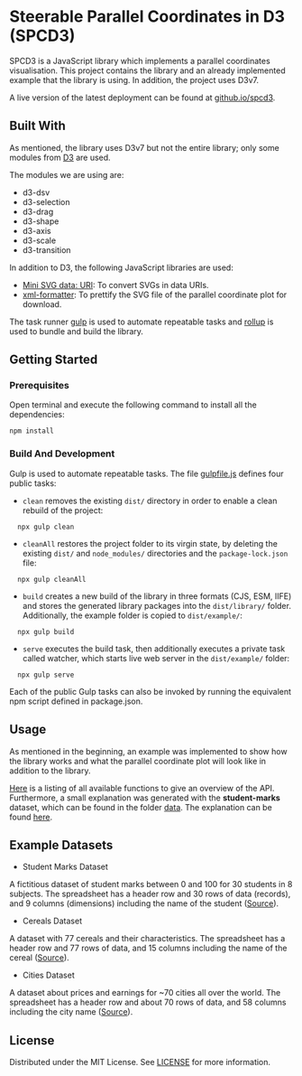 # Steerable Parallel Coordinates in D3 (SPCD3)

SPCD3 is a JavaScript library which implements a parallel coordinates visualisation.
This project contains the library and an already implemented example
that the library is using. In addition, the project uses D3v7.

A live version of the latest deployment can be found at
[github.io/spcd3](https://tugraz-isds.github.io/spcd3/).

## Built With

As mentioned, the library uses D3v7 but not the entire library; only some modules from [D3](https://d3js.org/) are used.

The modules we are using are:
 - d3-dsv
 - d3-selection
 - d3-drag
 - d3-shape
 - d3-axis
 - d3-scale
 - d3-transition

 In addition to D3, the following JavaScript libraries are used:
 - [Mini SVG data: URI](https://github.com/tigt/mini-svg-data-uri#readme): To convert SVGs in data URIs.
 - [xml-formatter](https://github.com/chrisbottin/xml-formatter#readme): To prettify the SVG file of the parallel coordinate plot for download.

The task runner [gulp](https://gulpjs.com/) is used to automate repeatable tasks and [rollup](https://rollupjs.org/) is used to bundle and build the library.


## Getting Started

### Prerequisites

Open terminal and execute the following command to install all the dependencies:


``` 
npm install 
```

### Build And Development

Gulp is used to automate repeatable tasks. The file [gulpfile.js](gulpfile.js)
defines four public tasks:

- `clean` removes the existing `dist/` directory in
  order to enable a clean rebuild of the project:
```
  npx gulp clean
```

- `cleanAll` restores the project folder to its virgin state,
  by deleting the existing `dist/` and `node_modules/` directories
  and the `package-lock.json` file:
```
  npx gulp cleanAll
```

- `build` creates a new build of the library in three formats (CJS, ESM, IIFE)
  and stores the generated library packages into the `dist/library/` folder.
  Additionally, the example folder is copied to `dist/example/`:
```
  npx gulp build
```

- `serve` executes the build task, then additionally executes a private task
  called watcher, which starts live web server in the `dist/example/` folder:
```
  npx gulp serve
```

Each of the public Gulp tasks can also be invoked by running the
equivalent npm script defined in package.json.




## Usage

As mentioned in the beginning, an example was implemented to show how the library works and what the parallel coordinate plot will look like in addition to the library.

[Here](./API.md) is a listing of all available functions to give an overview of the API. Furthermore, a small explanation was generated with the **student-marks** dataset, which can be found in the folder [data](./src/example/data/). The explanation can be found [here](./src/example/DESCRIPTION.md).

## Example Datasets

- Student Marks Dataset

A fictitious dataset of student marks between 0 and 100 for 30 students in 8 subjects. The spreadsheet has a header row and 30 rows of data (records), and 9 columns (dimensions) including the name of the student ([Source](https://github.com/burimvrella/SteerableParallelCoordinates/blob/main/lib/example/data/student-marks_v2.csv)).

- Cereals Dataset

A dataset with 77 cereals and their characteristics. The spreadsheet has a header row and 77 rows of data, and 15 columns including the name of the cereal ([Source](https://lib.stat.cmu.edu/datasets/1993.expo/)).

- Cities Dataset

A dataset about prices and earnings for ~70 cities all over the world. The spreadsheet has a header row and about 70 rows of data, and 58 columns including the city name ([Source](https://www.ubs.com/at/de.html)).

## License

Distributed under the MIT License. See [LICENSE](LICENSE) for more information.
